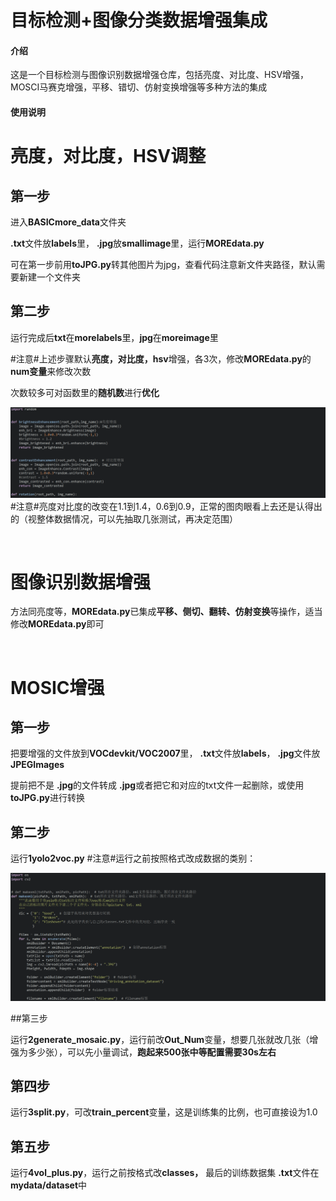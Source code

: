 # 目标检测+图像分类数据增强集成

#### 介绍
这是一个目标检测与图像识别数据增强仓库，包括亮度、对比度、HSV增强，MOSCI马赛克增强，平移、错切、仿射变换增强等多种方法的集成


#### 使用说明

# 亮度，对比度，HSV调整

## 第一步

进入**BASICmore_data**文件夹

 **.txt**文件放**labels**里， **.jpg**放**smallimage**里，运行**MOREdata.py**

可在第一步前用**toJPG.py**转其他图片为jpg，查看代码注意新文件夹路径，默认需要新建一个文件夹

## 第二步

运行完成后**txt**在**morelabels**里，**jpg**在**moreimage**里

​#注意#​上述步骤默认**亮度，对比度，hsv**增强，各3次，修改**MOREdata.py**的**num变量**来修改次数

次数较多可对函数里的**随机数**进行**优化**

![MOREdata.py](assets/511baca347ff94c24dcb3c03d20dafd-20240823142917-bsp069l.png)
​#注意#​亮度对比度的改变在1.1到1.4，0.6到0.9，正常的图肉眼看上去还是认得出的（视整体数据情况，可以先抽取几张测试，再决定范围）

‍

# 图像识别数据增强

方法同亮度等，**MOREdata.py**已集成**平移、侧切、翻转、仿射变换**等操作，适当修改**MOREdata.py**即可

‍

# MOSIC增强

## 第一步

把要增强的文件放到**VOCdevkit/VOC2007**​里， **.txt**文件放**labels**， **.jpg**文件放**JPEGImages**	

提前把不是 **.jpg**的文件转成 **.jpg**或者把它和对应的txt文件一起删除，或使用**toJPG.py**进行转换

## 第二步

运行**1yolo2voc.py**
#注意#​运行之前按照格式改成数据的类别：

​![1yolo2voc.py](assets/ef4a60ea9402a177154fc47970185e5-20240823141225-rqvlvwv.png)

##第三步

运行**2generate_mosaic.py**，运行前改**Out_Num**变量，想要几张就改几张（增强为多少张），可以先小量调试，**跑起来500张中等配置需要30s左右**

## 第四步

运行**3split.py**，可改**train_percent**变量，这是训练集的比例，也可直接设为1.0

## 第五步

运行**4vol_plus.py**，运行之前按格式改**classes，** 最后的训练数据集 **.txt**文件在**mydata/dataset**中

‍



